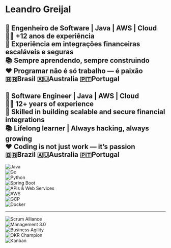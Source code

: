 # Leandro Greijal  

🚀 Engenheiro de Software | Java | AWS | Cloud  
👨‍💻 +12 anos de experiência  
🔗 Experiência em integrações financeiras escaláveis e seguras  
📚 Sempre aprendendo, sempre construindo  
❤️ Programar não é só trabalho — é paixão  
🇧🇷Brasil 🇦🇺Australia 🇵🇹Portugal
---

🚀 Software Engineer | Java | AWS | Cloud  
👨‍💻 12+ years of experience  
🔗 Skilled in building scalable and secure financial integrations  
📚 Lifelong learner | Always hacking, always growing  
❤️ Coding is not just work — it’s passion  
🇧🇷Brazil 🇦🇺Australia 🇵🇹Portugal
---

![Java](https://img.shields.io/badge/Java-ED8B00?style=for-the-badge&logo=java&logoColor=white)  
![Go](https://img.shields.io/badge/Go-00ADD8?style=for-the-badge&logo=go&logoColor=white)  
![Python](https://img.shields.io/badge/Python-3776AB?style=for-the-badge&logo=python&logoColor=white)  
![Spring Boot](https://img.shields.io/badge/SpringBoot-6DB33F?style=for-the-badge&logo=springboot&logoColor=white)  
![APIs & Web Services](https://img.shields.io/badge/APIs%20&%20Web%20Services-02569B?style=for-the-badge&logo=swagger&logoColor=white)  
![AWS](https://img.shields.io/badge/AWS-FF9900?style=for-the-badge&logo=amazon-aws&logoColor=white)  
![GCP](https://img.shields.io/badge/GCP-4285F4?style=for-the-badge&logo=google-cloud&logoColor=white)  
![Docker](https://img.shields.io/badge/Docker-2496ED?style=for-the-badge&logo=docker&logoColor=white)  

---

![Scrum Alliance](https://img.shields.io/badge/Scrum_Alliance-Advanced_CSM_·_CSD_·_CSPO-2E8B57?style=for-the-badge&logo=scrumalliance&logoColor=white)  
![Management 3.0](https://img.shields.io/badge/Management_3.0-Fundation_·_Team_·_Change_·_Co--Creation-1E90FF?style=for-the-badge&logo=management&logoColor=white)  
![Business Agility](https://img.shields.io/badge/Business_Agility-BAPC®-6A5ACD?style=for-the-badge&logo=leanpub&logoColor=white)  
![OKR Champion](https://img.shields.io/badge/OKR-Champion_·_Master-FF4500?style=for-the-badge&logo=target&logoColor=white)  
![Kanban](https://img.shields.io/badge/Kanban-University_Practitioner_·_System_Design-00BFFF?style=for-the-badge&logo=trello&logoColor=white)  
